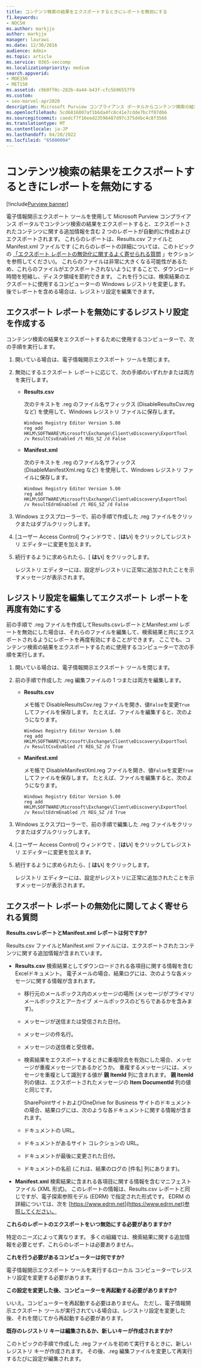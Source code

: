 ```yaml
---
title: コンテンツ検索の結果をエクスポートするときにレポートを無効にする
f1.keywords:
- NOCSH
ms.author: markjjo
author: markjjo
manager: laurawi
ms.date: 12/30/2016
audience: Admin
ms.topic: article
ms.service: O365-seccomp
ms.localizationpriority: medium
search.appverid:
- MOE150
- MET150
ms.assetid: c9b0ff0c-282b-4a44-b43f-cfc5b96557f9
ms.custom:
- seo-marvel-apr2020
description: Microsoft Purview コンプライアンス ポータルからコンテンツ検索の結果をエクスポートするときに、ローカル コンピューターの Windows レジストリを編集してレポートを無効にします。
ms.openlocfilehash: 5cd6816807af1b6da4fc8c41e7cdde7bc7f07d66
ms.sourcegitcommit: caedcf7f16eed23596487d97c375d4bc4c8f3566
ms.translationtype: MT
ms.contentlocale: ja-JP
ms.lasthandoff: 04/20/2022
ms.locfileid: "65000094"
---
```

# <a name="disable-reports-when-you-export-content-search-results"></a>コンテンツ検索の結果をエクスポートするときにレポートを無効にする

[!include[Purview banner](../includes/purview-rebrand-banner.md)]

電子情報開示エクスポート ツールを使用して Microsoft Purview コンプライアンス ポータルでコンテンツ検索の結果をエクスポートすると、エクスポートされたコンテンツに関する追加情報を含む 2 つのレポートが自動的に作成およびエクスポートされます。 これらのレポートは、Results.csv ファイルとManifest.xml ファイルです (これらのレポートの詳細については、このトピックの [「エクスポート レポートの無効化に関するよく寄せられる質問](#frequently-asked-questions-about-disabling-export-reports) 」セクションを参照してください)。 これらのファイルは非常に大きくなる可能性があるため、これらのファイルがエクスポートされないようにすることで、ダウンロード時間を短縮し、ディスク領域を節約できます。 これを行うには、検索結果のエクスポートに使用するコンピューターの Windows レジストリを変更します。 後でレポートを含める場合は、レジストリ設定を編集できます。 
  
## <a name="create-registry-settings-to-disable-the-export-reports"></a>エクスポート レポートを無効にするレジストリ設定を作成する

コンテンツ検索の結果をエクスポートするために使用するコンピューターで、次の手順を実行します。
  
1. 開いている場合は、電子情報開示エクスポート ツールを閉じます。
    
2. 無効にするエクスポート レポートに応じて、次の手順のいずれかまたは両方を実行します。
    
    - **Results.csv**
    
      次のテキストを .reg のファイル名サフィックス (DisableResultsCsv.reg など) を使用して、Windows レジストリ ファイルに保存します。
    
      ```text
      Windows Registry Editor Version 5.00
      reg add HKLM\SOFTWARE\Microsoft\Exchange\Client\eDiscovery\ExportTool /v ResultCsvEnabled /t REG_SZ /d False 
      ```

    - **Manifest.xml**
    
      次のテキストを .reg のファイル名サフィックス (DisableManifestXml.reg など) を使用して、Windows レジストリ ファイルに保存します。
    
      ```text
      Windows Registry Editor Version 5.00
      reg add HKLM\SOFTWARE\Microsoft\Exchange\Client\eDiscovery\ExportTool /v ResultEdrmEnabled /t REG_SZ /d False 
      ```

3. Windows エクスプローラーで、前の手順で作成した .reg ファイルをクリックまたはダブルクリックします。
    
4. [ユーザー Access Control] ウィンドウで 、[**はい**] をクリックしてレジストリ エディターに変更を加えます。 
    
5. 続行するように求められたら、[ **はい**] をクリックします。
    
    レジストリ エディターには、設定がレジストリに正常に追加されたことを示すメッセージが表示されます。
  
## <a name="edit-registry-settings-to-re-enable-the-export-reports"></a>レジストリ設定を編集してエクスポート レポートを再度有効にする

前の手順で .reg ファイルを作成してResults.csvレポートとManifest.xml レポートを無効にした場合は、それらのファイルを編集して、検索結果と共にエクスポートされるようにレポートを再度有効にすることができます。 ここでも、コンテンツ検索の結果をエクスポートするために使用するコンピューターで次の手順を実行します。
  
1. 開いている場合は、電子情報開示エクスポート ツールを閉じます。
    
2. 前の手順で作成した .reg 編集ファイルの 1 つまたは両方を編集します。
    
    - **Results.csv**
    
        メモ帳で DisableResultsCsv.reg ファイルを開き、値`False`を変更`True`してファイルを保存します。 たとえば、ファイルを編集すると、次のようになります。
    
        ```text
        Windows Registry Editor Version 5.00
      reg add HKLM\SOFTWARE\Microsoft\Exchange\Client\eDiscovery\ExportTool /v ResultCsvEnabled /t REG_SZ /d True
        ```

    - **Manifest.xml**
    
        メモ帳で DisableManifestXml.reg ファイルを開き、値`False`を変更`True`してファイルを保存します。 たとえば、ファイルを編集すると、次のようになります。
    
      ```text
      Windows Registry Editor Version 5.00
      reg add HKLM\SOFTWARE\Microsoft\Exchange\Client\eDiscovery\ExportTool /v ResultEdrmEnabled /t REG_SZ /d True
      ```

3. Windows エクスプローラーで、前の手順で編集した .reg ファイルをクリックまたはダブルクリックします。
    
4. [ユーザー Access Control] ウィンドウで 、[**はい**] をクリックしてレジストリ エディターに変更を加えます。 
    
5. 続行するように求められたら、[ **はい**] をクリックします。
    
    レジストリ エディターには、設定がレジストリに正常に追加されたことを示すメッセージが表示されます。
  
## <a name="frequently-asked-questions-about-disabling-export-reports"></a>エクスポート レポートの無効化に関してよく寄せられる質問

 **Results.csvレポートとManifest.xml レポートは何ですか?**
  
Results.csv ファイルとManifest.xml ファイルには、エクスポートされたコンテンツに関する追加情報が含まれています。
  
- **Results.csv** 検索結果としてダウンロードされる各項目に関する情報を含むExcelドキュメント。 電子メールの場合、結果ログには、次のような各メッセージに関する情報が含まれます。 
    
  - 移行元のメールボックス内のメッセージの場所 (メッセージがプライマリ メールボックスとアーカイブ メールボックスのどちらであるかを含みます)。
    
  - メッセージが送信または受信された日付。
    
  - メッセージの件名行。
    
  - メッセージの送信者と受信者。
    
  - 検索結果をエクスポートするときに重複除去を有効にした場合、メッセージが重複メッセージであるかどうか。 重複するメッセージには、メッセージを重複として識別する値が **親 ItemId** 列に含まれます。 **親 ItemId** 列の値は、エクスポートされたメッセージの **Item DocumentId** 列の値と同じです。 
    
    SharePointサイトおよびOneDrive for Business サイトのドキュメントの場合、結果ログには、次のような各ドキュメントに関する情報が含まれます。
    
  - ドキュメントの URL。
    
  - ドキュメントがあるサイト コレクションの URL。
    
  - ドキュメントが最後に変更された日付。
    
  - ドキュメントの名前 (これは、結果のログの [件名] 列にあります)。
    
- **Manifest.xml** 検索結果に含まれる各項目に関する情報を含むマニフェスト ファイル (XML 形式)。 このレポートの情報は、Results.csv レポートと同じですが、電子探索参照モデル (EDRM) で指定された形式です。 EDRM の詳細については、次を [https://www.edrm.net](https://www.edrm.net)参照してください。
    
 **これらのレポートのエクスポートをいつ無効にする必要がありますか?**
  
特定のニーズによって異なります。 多くの組織では、検索結果に関する追加情報を必要とせず、これらのレポートは必要ありません。
  
 **これを行う必要があるコンピューターは何ですか?**
  
 電子情報開示エクスポート ツールを実行するローカル コンピューターでレジストリ設定を変更する必要があります。 
  
 **この設定を変更した後、コンピューターを再起動する必要がありますか?**
  
いいえ。コンピューターを再起動する必要はありません。 ただし、電子情報開示エクスポート ツールが実行されている場合は、レジストリ設定を変更した後、それを閉じてから再起動する必要があります。
  
 **既存のレジストリ キーは編集されるか、新しいキーが作成されますか?**
  
このトピックの手順で作成した .reg ファイルを初めて実行するときに、新しいレジストリ キーが作成されます。 その後、.reg 編集ファイルを変更して再実行するたびに設定が編集されます。
